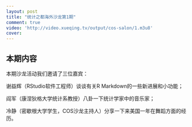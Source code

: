 ```yaml
---
layout: post
title: "统计之都海外沙龙第1期"
comment: true
video: 'http://video.xueqing.tv/output/cos-salon/1.m3u8'
cover:  
---
```


## 本期内容

本期沙龙活动我们邀请了三位嘉宾：

谢益辉（RStudio软件工程师）谈谈有关R Markdown的一些新进展和小功能；

阎军（康涅狄格大学统计系教授）八卦一下统计学家中的音乐家；

冷静（密歇根大学学生，COS沙龙主持人）分享一下来美国一年在舞蹈方面的经历。